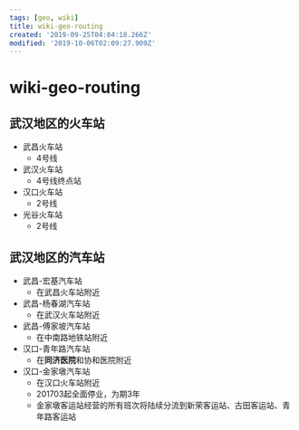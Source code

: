 ```yaml
---
tags: [geo, wiki]
title: wiki-geo-routing
created: '2019-09-25T04:04:18.266Z'
modified: '2019-10-06T02:09:27.909Z'
---
```


# wiki-geo-routing

## 武汉地区的火车站
- 武昌火车站
    - 4号线
- 武汉火车站
    - 4号线终点站
- 汉口火车站
    - 2号线
- 光谷火车站
    - 2号线

## 武汉地区的汽车站
- 武昌-宏基汽车站
    - 在武昌火车站附近
- 武昌-杨春湖汽车站
    - 在武汉火车站附近
- 武昌-傅家坡汽车站
    - 在中南路地铁站附近
- 汉口-青年路汽车站
    - 在**同济医院**和协和医院附近
- 汉口-金家墩汽车站
    - 在汉口火车站附近
    - 201703起全面停业，为期3年
    - 金家墩客运站经营的所有班次将陆续分流到新荣客运站、古田客运站、青年路客运站
